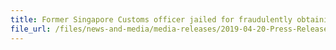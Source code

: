 ```yaml
---
title: Former Singapore Customs officer jailed for fraudulently obtaining GST tourist refunds
file_url: /files/news-and-media/media-releases/2019-04-20-Press-Release-IRAS-Customs-SPF.pdf
---
```

